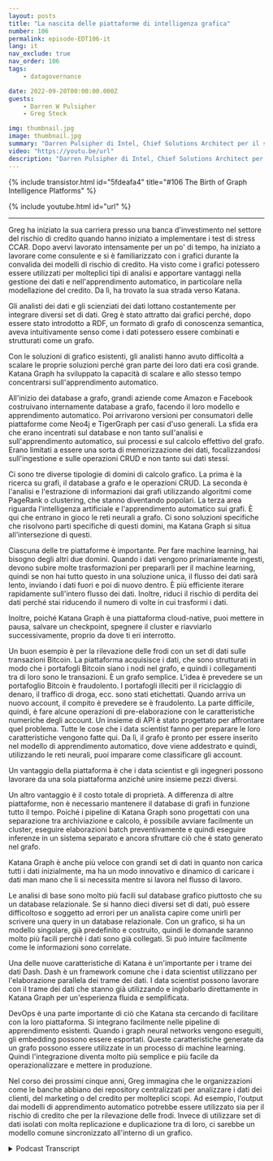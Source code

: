 ```yaml
---
layout: posts
title: "La nascita delle piattaforme di intelligenza grafica"
number: 106
permalink: episode-EDT106-it
lang: it
nav_exclude: true
nav_order: 106
tags:
    - datagovernance

date: 2022-09-20T00:00:00.000Z
guests:
    - Darren W Pulsipher
    - Greg Steck

img: thumbnail.jpg
image: thumbnail.jpg
summary: "Darren Pulsipher di Intel, Chief Solutions Architect per il settore pubblico, e Greg Steck, Senior Director delle soluzioni settoriali presso Katana Graph, parlano dei vantaggi della piattaforma di intelligenza grafica di Katana."
video: "https://youtu.be/url"
description: "Darren Pulsipher di Intel, Chief Solutions Architect per il settore pubblico, e Greg Steck, Senior Director delle soluzioni settoriali presso Katana Graph, parlano dei vantaggi della piattaforma di intelligenza grafica di Katana."
---
```


<div>
{% include transistor.html id="5fdeafa4" title="#106 The Birth of Graph Intelligence Platforms" %}

{% include youtube.html id="url" %}
</div>

---

Greg ha iniziato la sua carriera presso una banca d'investimento nel settore del rischio di credito quando hanno iniziato a implementare i test di stress CCAR. Dopo avervi lavorato intensamente per un po' di tempo, ha iniziato a lavorare come consulente e si è familiarizzato con i grafici durante la convalida dei modelli di rischio di credito. Ha visto come i grafici potessero essere utilizzati per molteplici tipi di analisi e apportare vantaggi nella gestione dei dati e nell'apprendimento automatico, in particolare nella modellazione del credito. Da lì, ha trovato la sua strada verso Katana.

Gli analisti dei dati e gli scienziati dei dati lottano costantemente per integrare diversi set di dati. Greg è stato attratto dai grafici perché, dopo essere stato introdotto a RDF, un formato di grafo di conoscenza semantica, aveva intuitivamente senso come i dati potessero essere combinati e strutturati come un grafo.

Con le soluzioni di grafico esistenti, gli analisti hanno avuto difficoltà a scalare le proprie soluzioni perché gran parte dei loro dati era così grande. Katana Graph ha sviluppato la capacità di scalare e allo stesso tempo concentrarsi sull'apprendimento automatico.

All'inizio dei database a grafo, grandi aziende come Amazon e Facebook costruivano internamente database a grafo, facendo il loro modello e apprendimento automatico. Poi arrivarono versioni per consumatori delle piattaforme come Neo4j e TigerGraph per casi d'uso generali. La sfida era che erano incentrati sul database e non tanto sull'analisi e sull'apprendimento automatico, sui processi e sul calcolo effettivo del grafo. Erano limitati a essere una sorta di memorizzazione dei dati, focalizzandosi sull'ingestione e sulle operazioni CRUD e non tanto sui dati stessi.

Ci sono tre diverse tipologie di domini di calcolo grafico. La prima è la ricerca su grafi, il database a grafo e le operazioni CRUD. La seconda è l'analisi e l'estrazione di informazioni dai grafi utilizzando algoritmi come PageRank o clustering, che stanno diventando popolari. La terza area riguarda l'intelligenza artificiale e l'apprendimento automatico sui grafi. È qui che entrano in gioco le reti neurali a grafo. Ci sono soluzioni specifiche che risolvono parti specifiche di questi domini, ma Katana Graph si situa all'intersezione di questi.

Ciascuna delle tre piattaforme è importante. Per fare machine learning, hai bisogno degli altri due domini. Quando i dati vengono primariamente ingesti, devono subire molte trasformazioni per prepararli per il machine learning, quindi se non hai tutto questo in una soluzione unica, il flusso dei dati sarà lento, inviando i dati fuori e poi di nuovo dentro. È più efficiente iterare rapidamente sull'intero flusso dei dati. Inoltre, riduci il rischio di perdita dei dati perché stai riducendo il numero di volte in cui trasformi i dati.

Inoltre, poiché Katana Graph è una piattaforma cloud-native, puoi mettere in pausa, salvare un checkpoint, spegnere il cluster e riavviarlo successivamente, proprio da dove ti eri interrotto.

Un buon esempio è per la rilevazione delle frodi con un set di dati sulle transazioni Bitcoin. La piattaforma acquisisce i dati, che sono strutturati in modo che i portafogli Bitcoin siano i nodi nel grafo, e quindi i collegamenti tra di loro sono le transazioni. È un grafo semplice. L'idea è prevedere se un portafoglio Bitcoin è fraudolento. I portafogli illeciti per il riciclaggio di denaro, il traffico di droga, ecc. sono stati etichettati. Quando arriva un nuovo account, il compito è prevedere se è fraudolento. La parte difficile, quindi, è fare alcune operazioni di pre-elaborazione con le caratteristiche numeriche degli account. Un insieme di API è stato progettato per affrontare quel problema. Tutte le cose che i data scientist fanno per preparare le loro caratteristiche vengono fatte qui. Da lì, il grafo è pronto per essere inserito nel modello di apprendimento automatico, dove viene addestrato e quindi, utilizzando le reti neurali, puoi imparare come classificare gli account.

Un vantaggio della piattaforma è che i data scientist e gli ingegneri possono lavorare da una sola piattaforma anziché unire insieme pezzi diversi.

Un altro vantaggio è il costo totale di proprietà. A differenza di altre piattaforme, non è necessario mantenere il database di grafi in funzione tutto il tempo. Poiché i pipeline di Katana Graph sono progettati con una separazione tra archiviazione e calcolo, è possibile avviare facilmente un cluster, eseguire elaborazioni batch preventivamente e quindi eseguire inferenze in un sistema separato e ancora sfruttare ciò che è stato generato nel grafo.

Katana Graph è anche più veloce con grandi set di dati in quanto non carica tutti i dati inizialmente, ma ha un modo innovativo e dinamico di caricare i dati man mano che li si necessita mentre si lavora nel flusso di lavoro.

Le analisi di base sono molto più facili sul database grafico piuttosto che su un database relazionale. Se si hanno dieci diversi set di dati, può essere difficoltoso e soggetto ad errori per un analista capire come unirli per scrivere una query in un database relazionale. Con un grafico, si ha un modello singolare, già predefinito e costruito, quindi le domande saranno molto più facili perché i dati sono già collegati. Si può intuire facilmente come le informazioni sono correlate.

Una delle nuove caratteristiche di Katana è un'importante per i trame dei dati Dash. Dash è un framework comune che i data scientist utilizzano per l'elaborazione parallela dei trame dei dati. I data scientist possono lavorare con il trame dei dati che stanno già utilizzando e inglobarlo direttamente in Katana Graph per un'esperienza fluida e semplificata.

DevOps è una parte importante di ciò che Katana sta cercando di facilitare con la loro piattaforma. Si integrano facilmente nelle pipeline di apprendimento esistenti. Quando i graph neural networks vengono eseguiti, gli embedding possono essere esportati. Queste caratteristiche generate da un grafo possono essere utilizzate in un processo di machine learning. Quindi l'integrazione diventa molto più semplice e più facile da operazionalizzare e mettere in produzione.

Nel corso dei prossimi cinque anni, Greg immagina che le organizzazioni come le banche abbiano dei repository centralizzati per analizzare i dati dei clienti, del marketing o del credito per molteplici scopi. Ad esempio, l'output dai modelli di apprendimento automatico potrebbe essere utilizzato sia per il rischio di credito che per la rilevazione delle frodi. Invece di utilizzare set di dati isolati con molta replicazione e duplicazione tra di loro, ci sarebbe un modello comune sincronizzato all'interno di un grafico.



<details>
<summary> Podcast Transcript </summary>

<p></p>

</details>
